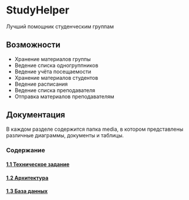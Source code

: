 # StudyHelper

Лучший помощник студенческим группам

## Возможности

- Хранение материалов группы
- Ведение списка одногруппников
- Ведение учёта посещаемости
- Хранение материалов студентов
- Ведение расписания
- Ведение списка преподавателя
- Отправка материалов преподавателям


## Документация

В каждом разделе содержится папка media, в котором представлены различные диаграммы, документы и таблицы.

### Содержание

#### [1.1 Техническое задание](specification/specification.md)

#### [1.2 Архитектура](architecture/architecture.md)

#### [1.3 База данных](database/database.md)

